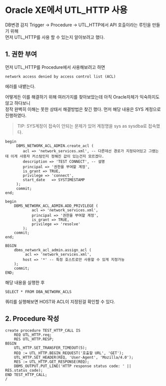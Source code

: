 # Oracle XE에서 UTL_HTTP 사용
DB변경 감지 Trigger -> Procedure -> UTL_HTTP에서 API 호출이라는 루틴을 만들기 위해  
먼저 UTL_HTTP를 사용 할 수 있는지 알아보려고 했다.

## 1. 권한 부여  
먼저 UTL_HTTP를 Procedure에서 사용해보려고 하면 
```
network access denied by access control list (ACL)
```
에러를 내뱉는다.  

어떻게든 이를 해결하기 위해 여러가지를 찾아보았는데 아직 Oracle자체가 익숙하지도 않고 하다보니  
정작 완벽히 이해는 못한 상태서 해결방법은 찾긴 했다.
먼저 해당 내용은 SYS 계정으로 진행하였다.
 > TIP: SYS계정이 접속이 안되는 문제가 있어 계정명을 sys as sysdba로 접속했다.

```oraclesqlplus
begin
     DBMS_NETWORK_ACL_ADMIN.create_acl (
        acl => 'network_services.xml', -- 다른데선 경로가 지정되어있고 그랬는데 이게 사용자 커스텀인지 정해진 값이 있는건지 모르겠다.
        description => 'TEST CONNECT', -- 설명
        principal => '권한을 부여할 계정',
        is_grant => TRUE,
        privilege => 'connect',
        start_date   => SYSTIMESTAMP
     );
     commit;
end;

begin
    DBMS_NETWORK_ACL_ADMIN.ADD_PRIVILEGE (
            acl => 'network_services.xml',
            principal => '권한을 부여할 계정',
            is_grant => TRUE,
            privilege => 'resolve'
        );
    commit;
end;

BEGIN
    dbms_network_acl_admin.assign_acl (
         acl => 'network_services.xml',
        host => '*' -- 특정 호스트로만 사용할 수 있게 지정가능
    );
    commit;
END;
```

해당 내용을 실행한 후 

```oraclesqlplus
SELECT * FROM DBA_NETWORK_ACLS
```
쿼리를 실행해보면 HOST와 ACL이 지정된걸 확인할 수 있다.

## 2. Procedure 작성
```oraclesqlplus
create procedure TEST_HTTP_CALL IS
    REQ UTL_HTTP.req;
    RES UTL_HTTP.RESP;
BEGIN
    UTL_HTTP.SET_TRANSFER_TIMEOUT(5);
    REQ := UTL_HTTP.BEGIN_REQUEST('호출할 URL', 'GET');
    UTL_HTTP.SET_HEADER(REQ, 'User-Agent', 'Mozilla/4.0');
    RES := UTL_HTTP.GET_RESPONSE(REQ);
    DBMS_OUTPUT.PUT_LINE('HTTP response status code: ' || RES.status_code);
END TEST_HTTP_CALL;
/
```